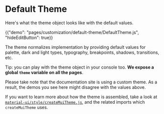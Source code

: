 # Default Theme

<p class="description">Here's what the theme object looks like with the default values.</p>

{{"demo": "pages/customization/default-theme/DefaultTheme.js", "hideEditButton": true}}

The theme normalizes implementation by providing default values for palette, dark and light types, typography, breakpoints, shadows, transitions, etc.

Tip: you can play with the theme object in your console too. **We expose a global `theme` variable on all the pages**.

Please take note that the documentation site is using a custom theme. As a result, the demos you see here might disagree with the values above.

If you want to learn more about how the theme is assembled, take a look at [`material-ui/style/createMuiTheme.js`](https://github.com/mui-org/material-ui/blob/v3.x/packages/material-ui/src/styles/createMuiTheme.js), and the related imports which `createMuiTheme` uses.